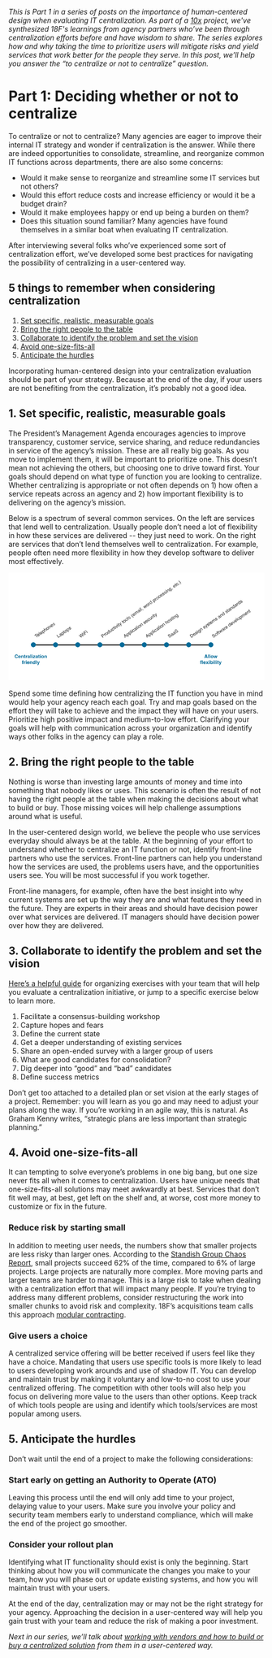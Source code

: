 _This is Part 1 in a series of posts on the importance of human-centered design when evaluating IT centralization. As part of a [10x](https://10x.gsa.gov/) project, we've synthesized 18F's learnings from agency partners who’ve been through centralization efforts before and have wisdom to share. The series explores how and why taking the time to prioritize users will mitigate risks and yield services that work better for the people they serve.  In this post, we’ll help you answer the “to centralize or not to centralize” question._ 

# Part 1: Deciding whether or not to centralize

To centralize or not to centralize? Many agencies are eager to improve their internal IT strategy and wonder if centralization is the answer. While there are indeed opportunities to consolidate, streamline, and reorganize common IT functions across departments, there are also some concerns:   
- Would it make sense to reorganize and streamline some IT services but not others?
- Would this effort reduce costs and increase efficiency or would it be a budget drain?
- Would it make employees happy or end up being a burden on them? 
- Does this situation sound familiar? Many agencies have found themselves in a similar boat when evaluating IT centralization. 

After interviewing several folks who’ve experienced some sort of centralization effort, we’ve developed some best practices for navigating the possibility of centralizing in a user-centered way. 

## 5 things to remember when considering centralization
1. [Set specific, realistic, measurable goals](#1-set-specific-realistic-measurable-goals)
2. [Bring the right people to the table](#2-bring-the-right-people-to-the-table)
3. [Collaborate to identify the problem and set the vision](#3-collaborate-to-identify-the-problem-and-set-the-vision)
4. [Avoid one-size-fits-all](#4-avoid-one-size-fits-all)
5. [Anticipate the hurdles](#5-anticipate-the-hurdles)

Incorporating human-centered design into your centralization evaluation should be part of your strategy. Because at the end of the day, if your users are not benefiting from the centralization, it’s probably not a good idea. 

## 1. Set specific, realistic, measurable goals   
The President’s Management Agenda encourages agencies to improve transparency, customer service, service sharing, and reduce redundancies in service of the agency’s mission. These are all really big goals. As you move to implement them, it will be important to prioritize one. This doesn’t mean not achieving the others, but choosing one to drive toward first. 
Your goals should depend on what type of function you are looking to centralize. Whether centralizing is appropriate or not often depends on 1) how often a service repeats across an agency and 2) how important flexibility is to delivering on the agency’s mission. 

Below is a spectrum of several common services. On the left are services that lend well to centralization. Usually people don’t need a lot of flexibility in how these services are delivered -- they just need to work. On the right are services that don’t lend themselves well to centralization. For example, people often need more flexibility in how they develop software to deliver most effectively.

![Scale of what services are better to less-well suited for centralization from telephones to software development](https://github.com/18F/HCD_for_IT_Centralization/blob/master/centralizaiton_scale.png)


Spend some time defining how centralizing the IT function you have in mind would help your agency reach each goal. Try and map goals based on the effort they will take to achieve and the impact they will have on your users. Prioritize high positive impact and medium-to-low effort. 
Clarifying your goals will help with communication across your organization and identify ways other folks in the agency can play a role.  
## 2. Bring the right people to the table   
Nothing is worse than investing large amounts of money and time into something that nobody likes or uses. This scenario is often the result of not having the right people at the table when making the decisions about what to build or buy. Those missing voices will help challenge assumptions around what is useful. 

In the user-centered design world, we believe the people who use services everyday should always be at the table. At the beginning of your effort to understand whether to centralize an IT function or not, identify front-line partners who use the services. Front-line partners can help you understand how the services are used, the problems users have, and the opportunities users see. You will be most successful if you work together.  

Front-line managers, for example, often have the best insight into why current systems are set up the way they are and what features they need in the future. They are experts in their areas and should have decision power over what services are delivered. IT managers should have decision power over how they are delivered. 

## 3. Collaborate to identify the problem and set the vision
[Here’s a helpful guide](https://github.com/18F/HCD_for_IT_Centralization/blob/master/exercises_guide.md) for organizing exercises with your team that will help you evaluate a centralization initiative, or jump to a specific exercise below to learn more. 

1. Facilitate a consensus-building workshop
2. Capture hopes and fears
3. Define the current state 
4. Get a deeper understanding of existing services 
5. Share an open-ended survey with a larger group of users 
6. What are good candidates for consolidation? 
7. Dig deeper into “good” and “bad” candidates
8. Define success metrics 

Don’t get too attached to a detailed plan or set vision at the early stages of a project. Remember: you will learn as you go and may need to adjust your plans along the way. If you’re working in an agile way, this is natural. As Graham Kenny writes, “strategic plans are less important than strategic planning.”


## 4. Avoid one-size-fits-all
It can tempting to solve everyone’s problems in one big bang, but one size never fits all when it comes to centralization. Users have unique needs that one-size-fits-all solutions may meet awkwardly at best. Services that don’t fit well may, at best, get left on the shelf and, at worse, cost more money to customize or fix in the future.  

### Reduce risk by starting small 
In addition to meeting user needs, the numbers show that smaller projects are less risky than larger ones. According to the [Standish Group Chaos Report](https://www.projectsmart.co.uk/white-papers/chaos-report.pdf), small projects succeed 62% of the time, compared to 6% of large projects. Large projects are naturally more complex. More moving parts and larger teams are harder to manage. This is a large risk to take when dealing with a centralization effort that will impact many people. 
If you’re trying to address many different problems, consider restructuring the work into smaller chunks to avoid risk and complexity. 18F’s acquisitions team calls this approach [modular contracting](https://18f.gsa.gov/2019/02/28/prerequisites-for-modular-contracting/). 

### Give users a choice
A centralized service offering will be better received if users feel like they have a choice. Mandating that users use specific tools is more likely to lead to users developing work arounds and use of shadow IT. You can develop and maintain trust by making it voluntary and low-to-no cost to use your centralized offering. The competition with other tools  will also help you focus on delivering more value to the users than other options. 
Keep track of which tools people are using and identify which tools/services are most popular among users. 

## 5. Anticipate the hurdles
Don’t wait until the end of a project to make the following considerations: 

### Start early on getting an Authority to Operate (ATO)
Leaving this process until the end will only add time to your project, delaying value to your users. Make sure you involve your policy and security team members early to understand compliance, which will make the end of the project go smoother. 

### Consider your rollout plan
Identifying what IT functionality should exist is only the beginning. Start thinking about how you will communicate the changes you make to your team, how you will phase out or update existing systems, and how you will maintain trust with your users. 

At the end of the day, centralization may or may not be the right strategy for your agency. Approaching the decision in a user-centered way will help you gain trust with your team and reduce the risk of making a poor investment. 

_Next in our series, we’ll talk about [working with vendors and how to build or buy a centralized solution](https://github.com/18F/HCD_for_IT_Centralization/blob/master/working_with_vendors_to_build_a_centralized_solution.md) from them in a user-centered way._ 

